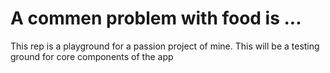 # A commen problem with food is ...
This rep is a playground for a passion project of mine. 
This will be a testing ground for core components of the app
